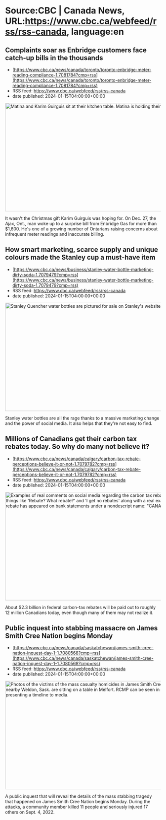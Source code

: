 # Source:CBC | Canada News, URL:https://www.cbc.ca/webfeed/rss/rss-canada, language:en

## Complaints soar as Enbridge customers face catch-up bills in the thousands
 - [https://www.cbc.ca/news/canada/toronto/toronto-enbridge-meter-reading-compliance-1.7081784?cmp=rss](https://www.cbc.ca/news/canada/toronto/toronto-enbridge-meter-reading-compliance-1.7081784?cmp=rss)
 - RSS feed: https://www.cbc.ca/webfeed/rss/rss-canada
 - date published: 2024-01-15T04:00:00+00:00

<img alt="Matina and Karim Guirguis sit at their kitchen table. Matina is holding their dog. " height="349" src="https://i.cbc.ca/1.7081882.1705073605!/fileImage/httpImage/image.jpg_gen/derivatives/16x9_620/matina-and-karim-guirguis.jpg" title="Matina and Karim Guirguis said they were caught completely off guard when they got a bill from Enbridge for more than $1,600. " width="620" /><p>It wasn't the Christmas gift Karim Guirguis was hoping for. On Dec. 27, the Ajax, Ont., man woke up to a surprise bill from Enbridge Gas for more than $1,600. He's one of a growing number of Ontarians raising concerns about infrequent meter readings and inaccurate billing.</p>

## How smart marketing, scarce supply and unique colours made the Stanley cup a must-have item
 - [https://www.cbc.ca/news/business/stanley-water-bottle-marketing-dirty-soda-1.7079479?cmp=rss](https://www.cbc.ca/news/business/stanley-water-bottle-marketing-dirty-soda-1.7079479?cmp=rss)
 - RSS feed: https://www.cbc.ca/webfeed/rss/rss-canada
 - date published: 2024-01-15T04:00:00+00:00

<img alt="Stanley Quencher water bottles are pictured for sale on Stanley&apos;s website. " height="349" src="https://i.cbc.ca/1.7081053.1705110338!/fileImage/httpImage/image.jpg_gen/derivatives/16x9_620/stanley-cups-from-website.jpg" title="The Stanley Quencher, pictured for sale on Stanley&apos;s website, is an insulated steel travel mug that&apos;s become extremely popular on social media due to a shift in marketing and the scarcity model, according to one marketing expert. " width="620" /><p>Stanley water bottles are all the rage thanks to a massive marketing change and the power of social media. It also helps that they're not easy to find.</p>

## Millions of Canadians get their carbon tax rebates today. So why do many not believe it?
 - [https://www.cbc.ca/news/canada/calgary/carbon-tax-rebate-perceptions-believe-it-or-not-1.7079782?cmp=rss](https://www.cbc.ca/news/canada/calgary/carbon-tax-rebate-perceptions-believe-it-or-not-1.7079782?cmp=rss)
 - RSS feed: https://www.cbc.ca/webfeed/rss/rss-canada
 - date published: 2024-01-15T04:00:00+00:00

<img alt="Examples of real comments on social media regarding the carbon tax rebates saying things like &apos;Rebate? What rebate?&apos; and &apos;I get no rebates&apos; along with a real example of how the rebate has appeared on bank statements under a nondescript name: &quot;CANADA FED&quot;." height="349" src="https://i.cbc.ca/1.7080572.1704993567!/fileImage/httpImage/image.jpg_gen/derivatives/16x9_620/carbon-tax-rebate-perceptions.jpg" title="Examples of real comments on social media regarding the carbon tax rebates, and a real example of how the rebate has appeared on bank statements under a nondescript name." width="620" /><p>About $2.3 billion in federal carbon-tax rebates will be paid out to roughly 12 million Canadians today, even though many of them may not realize it.</p>

## Public inquest into stabbing massacre on James Smith Cree Nation begins Monday
 - [https://www.cbc.ca/news/canada/saskatchewan/james-smith-cree-nation-inquest-day-1-1.7080568?cmp=rss](https://www.cbc.ca/news/canada/saskatchewan/james-smith-cree-nation-inquest-day-1-1.7080568?cmp=rss)
 - RSS feed: https://www.cbc.ca/webfeed/rss/rss-canada
 - date published: 2024-01-15T04:00:00+00:00

<img alt="Photos of the victims of the mass casualty homicides in James Smith Cree Nation and nearby Weldon, Sask. are sitting on a table in Melfort. RCMP can be seen in the background presenting a timeline to media. " height="349" src="https://i.cbc.ca/1.6824464.1682623671!/fileImage/httpImage/image.JPG_gen/derivatives/16x9_620/sask-stabbings-20230427.JPG" title="The RCMP Major Crimes Unit presents a preliminary timeline in Melfort, Sask., of last year&apos;s mass stabbing on James Smith Cree Nation. In the early morning hours of Sept. 4, 2022, 11 people were killed and 17 others were injured." width="620" /><p>A public inquest that will reveal the details of the mass stabbing tragedy that happened on James Smith Cree Nation begins Monday. During the attacks, a community member killed 11 people and seriously injured 17 others on Sept. 4, 2022.</p>


